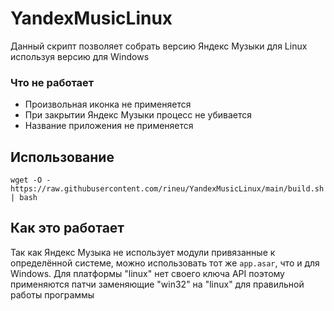 # YandexMusicLinux
Данный скрипт позволяет собрать версию Яндекс Музыки для Linux используя версию для Windows

### Что не работает
- Произвольная иконка не применяется
- При закрытии Яндекс Музыки процесс не убивается
- Название приложения не применяется

## Использование
`wget -O - https://raw.githubusercontent.com/rineu/YandexMusicLinux/main/build.sh | bash`

## Как это работает
Так как Яндекс Музыка не использует модули привязанные к определённой системе, можно использовать тот же `app.asar`, что и для Windows.
Для платформы "linux" нет своего ключа API поэтому применяются патчи заменяющие "win32" на "linux" для правильной работы программы
